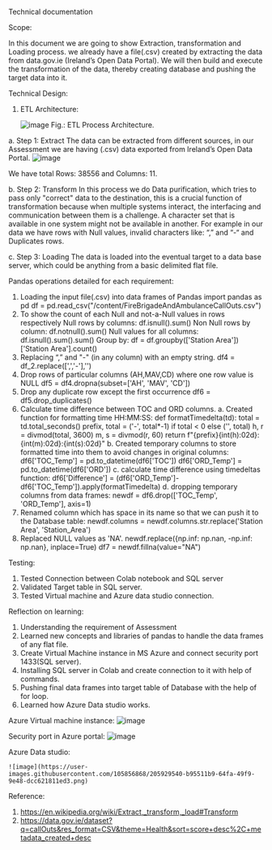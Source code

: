 Technical documentation

Scope:

In this document we are going to show Extraction, transformation and Loading process. we already have a file(.csv) created by extracting the data from data.gov.ie (Ireland’s Open Data Portal). We will then build and execute the transformation of the data, thereby creating database and pushing the target data into it.


Technical Design:

1.	ETL Architecture:
 
 	![image](https://user-images.githubusercontent.com/105856868/205929248-b923a9b8-0419-4e17-9c24-5855d281f00a.png)
		Fig.: ETL Process Architecture.

a.	Step 1: Extract
The data can be extracted from different sources, in our Assessment we are having (.csv) data exported from Ireland’s Open Data Portal.
 	![image](https://user-images.githubusercontent.com/105856868/205929324-044c6071-eebb-425f-a248-3da190694c88.png)

We have total Rows: 38556 and Columns: 11.

b.	Step 2: Transform
In this process we do Data purification, which tries to pass only "correct" data to the destination, this is a crucial function of transformation because when multiple systems interact, the interfacing and communication between them is a challenge. A character set that is available in one system might not be available in another.
For example in our data we have rows with Null values, invalid characters like: “,” and “-“  and Duplicates rows.

c.	Step 3: Loading
The data is loaded into the eventual target to a data base server, which could be anything from a basic delimited flat file.

Pandas operations detailed for each requirement:
1.	Loading the input file(.csv) into data frames of Pandas
import pandas as pd
df = pd.read_csv("/content/FireBrigadeAndAmbulanceCallOuts.csv")
2.	To show the count of each Null and not-a-Null values in rows respectively
Null rows by columns: df.isnull().sum()
Non Null rows by column: df.notnull().sum()
Null values for all columns: df.isnull().sum().sum()
Group by: df = df.groupby(['Station Area'])['Station Area'].count()
3.	Replacing “,” and "-" (in any column) with an empty string.
df4 = df_2.replace([',','-'],'')
4.	Drop rows of particular columns (AH,MAV,CD) where one row value is NULL
df5 = df4.dropna(subset=['AH', 'MAV', 'CD'])
5.	Drop any duplicate row except the first occurrence
df6 = df5.drop_duplicates()
6.	Calculate time difference between TOC and ORD columns.
a.	Created function for formatting time HH:MM:SS:
def formatTimedelta(td):
    total = td.total_seconds()
    prefix, total = ('-', total*-1) if total < 0 else ('', total)
    h, r = divmod(total, 3600)
    m, s = divmod(r, 60)
    return f"{prefix}{int(h):02d}:{int(m):02d}:{int(s):02d}"
b.	Created temporary columns to store formatted time into them to avoid changes in original columns:
df6['TOC_Temp'] = pd.to_datetime(df6['TOC'])
df6['ORD_Temp'] = pd.to_datetime(df6['ORD'])
c.	calculate time difference using timedeltas function:
df6['Difference'] = (df6['ORD_Temp']-df6['TOC_Temp']).apply(formatTimedelta)
d.	dropping temporary columns from data frames:
newdf = df6.drop(['TOC_Temp', 'ORD_Temp'], axis=1)
7.	Renamed column which has space in its name so that we can push it to the Database table:
newdf.columns = newdf.columns.str.replace('Station Area', 'Station_Area')
8.	Replaced NULL values as 'NA'.
newdf.replace({np.inf: np.nan, -np.inf: np.nan}, inplace=True)
df7 = newdf.fillna(value="NA")



Testing:
1.	Tested Connection between Colab notebook and SQL server
2.	Validated Target table in SQL server.
3.	Tested Virtual machine and Azure data studio connection.

Reflection on learning:
1.	Understanding the requirement of Assessment
2.	Learned new concepts and libraries of pandas to handle the data frames of any flat file.
3.	Create Virtual Machine instance in MS Azure and connect security port 1433(SQL server).
4.	Installing SQL server in Colab and create connection to it with help of commands.
5.	Pushing final data frames into target table of Database with the help of for loop.
6.	Learned how Azure Data studio works.


Azure Virtual machine instance:
 	![image](https://user-images.githubusercontent.com/105856868/205929460-817ffa54-f555-4ce7-8d0b-a1d1cbe1afed.png)



Security port in Azure portal:
 	![image](https://user-images.githubusercontent.com/105856868/205929492-07074d25-80c6-48b8-834c-285bd36ce747.png)









Azure Data studio:
 
	![image](https://user-images.githubusercontent.com/105856868/205929540-b95511b9-64fa-49f9-9e48-dcc621811ed3.png)


Reference:
1.	https://en.wikipedia.org/wiki/Extract,_transform,_load#Transform
2.	https://data.gov.ie/dataset?q=callOuts&res_format=CSV&theme=Health&sort=score+desc%2C+metadata_created+desc




